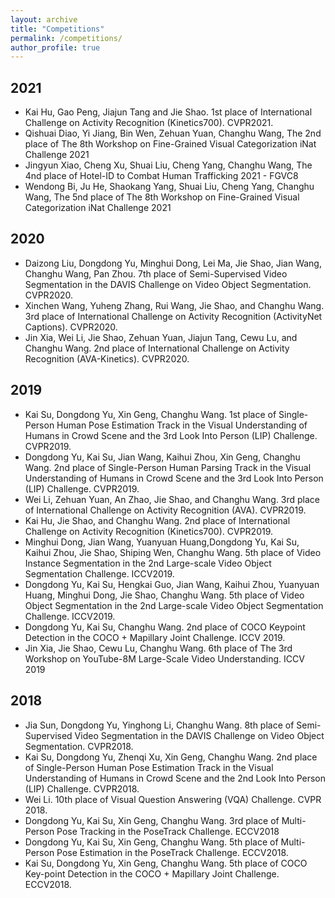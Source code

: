 ```yaml
---
layout: archive
title: "Competitions"
permalink: /competitions/
author_profile: true
---
```


## 2021
- Kai Hu, Gao Peng, Jiajun Tang and Jie Shao. 1st place of International Challenge on Activity Recognition (Kinetics700). CVPR2021.
- Qishuai Diao, Yi Jiang, Bin Wen, Zehuan Yuan, Changhu Wang, The 2nd place of The 8th Workshop on Fine-Grained Visual Categorization iNat Challenge 2021
- Jingyun Xiao, Cheng Xu, Shuai Liu, Cheng Yang, Changhu Wang, The 4nd place of Hotel-ID to Combat Human Trafficking 2021 - FGVC8
- Wendong Bi, Ju He, Shaokang Yang, Shuai Liu, Cheng Yang, Changhu Wang, The 5nd place of The 8th Workshop on Fine-Grained Visual Categorization iNat Challenge 2021

## 2020
- Daizong Liu, Dongdong Yu, Minghui Dong, Lei Ma, Jie Shao, Jian Wang, Changhu Wang, Pan Zhou. 7th place of Semi-Supervised Video Segmentation in the DAVIS Challenge on Video Object Segmentation. CVPR2020.
- Xinchen Wang, Yuheng Zhang, Rui Wang, Jie Shao, and Changhu Wang.  3rd place of International Challenge on Activity Recognition (ActivityNet Captions). CVPR2020.
- Jin Xia, Wei Li, Jie Shao, Zehuan Yuan, Jiajun Tang, Cewu Lu, and Changhu Wang.  2nd place of International Challenge on Activity Recognition (AVA-Kinetics). CVPR2020.

## 2019
- Kai Su, Dongdong Yu, Xin Geng, Changhu Wang. 1st place of Single-Person Human Pose Estimation Track in the Visual Understanding of Humans in Crowd Scene and the 3rd Look Into Person (LIP) Challenge. CVPR2019.
- Dongdong Yu, Kai Su, Jian Wang, Kaihui Zhou, Xin Geng, Changhu Wang. 2nd place of Single-Person Human Parsing Track in the Visual Understanding of Humans in Crowd Scene and the 3rd Look Into Person (LIP) Challenge. CVPR2019.
- Wei Li, Zehuan Yuan, An Zhao, Jie Shao, and Changhu Wang.  3rd place of International Challenge on Activity Recognition (AVA). CVPR2019.
- Kai Hu, Jie Shao, and Changhu Wang.  2nd place of International Challenge on Activity Recognition (Kinetics700). CVPR2019.
- Minghui Dong, Jian Wang, Yuanyuan Huang,Dongdong Yu, Kai Su, Kaihui Zhou, Jie Shao, Shiping Wen, Changhu Wang. 5th place of Video Instance Segmentation in the 2nd Large-scale Video Object Segmentation Challenge. ICCV2019.
- Dongdong Yu, Kai Su, Hengkai Guo, Jian Wang, Kaihui Zhou, Yuanyuan Huang, Minghui Dong, Jie Shao, Changhu Wang. 5th place of Video Object Segmentation in the 2nd Large-scale Video Object Segmentation Challenge. ICCV2019.
- Dongdong Yu, Kai Su, Changhu Wang. 2nd place of COCO Keypoint Detection in the COCO + Mapillary Joint Challenge. ICCV 2019.
- Jin Xia, Jie Shao, Cewu Lu, Changhu Wang. 6th place of The 3rd Workshop on YouTube-8M Large-Scale Video Understanding. ICCV 2019

## 2018
- Jia Sun, Dongdong Yu, Yinghong Li, Changhu Wang. 8th place of Semi-Supervised Video Segmentation in the DAVIS Challenge on Video Object Segmentation. CVPR2018.
- Kai Su, Dongdong Yu, Zhenqi Xu, Xin Geng, Changhu Wang. 2nd place of Single-Person Human Pose Estimation Track in the Visual Understanding of Humans in Crowd Scene and the 2nd Look Into Person (LIP) Challenge. CVPR2018.
- Wei Li. 10th place of Visual Question Answering (VQA) Challenge. CVPR 2018.
- Dongdong Yu, Kai Su, Xin Geng, Changhu Wang. 3rd place of Multi-Person Pose Tracking in the PoseTrack Challenge. ECCV2018
- Dongdong Yu, Kai Su, Xin Geng, Changhu Wang. 5th place of Multi-Person Pose Estimation in the PoseTrack Challenge. ECCV2018.
- Kai Su, Dongdong Yu, Xin Geng, Changhu Wang. 5th place of COCO Key-point Detection in the COCO + Mapillary Joint Challenge. ECCV2018.
